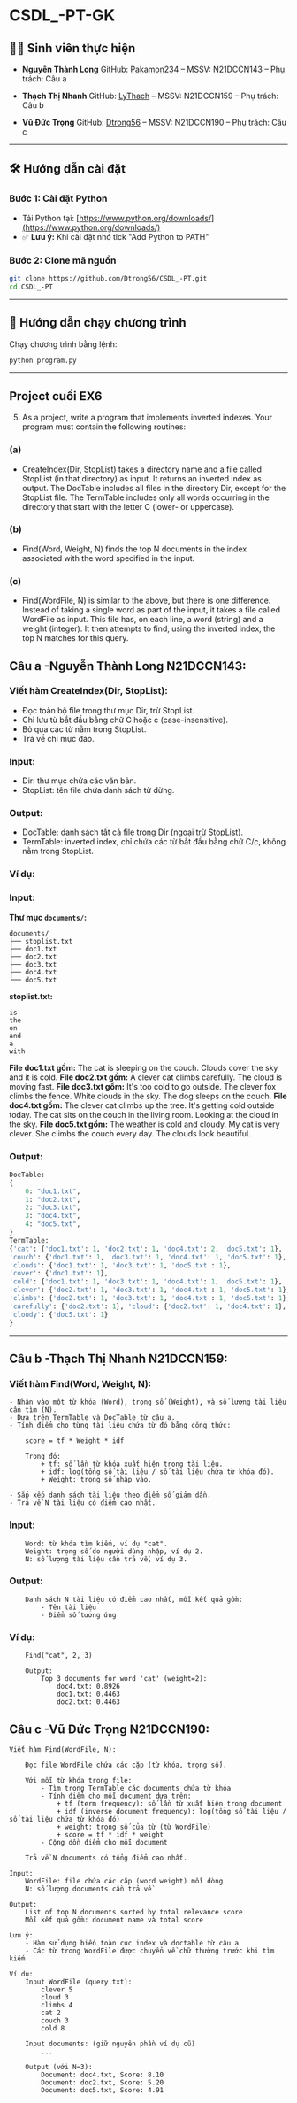 # CSDL_-PT-GK
## 👨‍🎓 Sinh viên thực hiện

* **Nguyễn Thành Long**
  GitHub: [Pakamon234](https://github.com/Pakamon234) – MSSV: N21DCCN143 – Phụ trách: Câu a

* **Thạch Thị Nhanh**
  GitHub: [LyThach](https://github.com/LyThach) – MSSV: N21DCCN159 – Phụ trách: Câu b

* **Vũ Đức Trọng**
  GitHub: [Dtrong56](https://github.com/Dtrong56) – MSSV: N21DCCN190 – Phụ trách: Câu c

---

## 🛠️ Hướng dẫn cài đặt

### Bước 1: Cài đặt Python

* Tải Python tại: [https://www.python.org/downloads/](https://www.python.org/downloads/)
* ✅ **Lưu ý:** Khi cài đặt nhớ tick "Add Python to PATH"

### Bước 2: Clone mã nguồn

```bash
git clone https://github.com/Dtrong56/CSDL_-PT.git
cd CSDL_-PT
```

---

## 🚀 Hướng dẫn chạy chương trình

Chạy chương trình bằng lệnh:

```bash
python program.py
```

---

## Project cuối EX6

5. As a project, write a program that implements inverted indexes. Your program must contain the following routines:
### (a) 
* CreateIndex(Dir, StopList) takes a directory name and a file called StopList (in that directory) as input. It returns an inverted index as output. The DocTable includes all files in the directory Dir, except for the StopList file. The TermTable includes only all words occurring in the directory that start with the letter C (lower- or uppercase).

### (b) 
* Find(Word, Weight, N) finds the top N documents in the index associated with the word specified in the input.

### (c) 
* Find(WordFile, N) is similar to the above, but there is one difference. Instead of taking a single word as part of the input, it takes a file called WordFile as input. This file has, on each line, a word (string) and a weight (integer). It then attempts to find, using the inverted index, the top N matches for this query.

## Câu a -Nguyễn Thành Long N21DCCN143:
### Viết hàm CreateIndex(Dir, StopList):
* Đọc toàn bộ file trong thư mục Dir, trừ StopList.
* Chỉ lưu từ bắt đầu bằng chữ C hoặc c (case-insensitive).
* Bỏ qua các từ nằm trong StopList.
* Trả về chỉ mục đảo.
### Input:
* Dir: thư mục chứa các văn bản.
* StopList: tên file chứa danh sách từ dừng.
### Output:
* DocTable: danh sách tất cả file trong Dir (ngoại trừ StopList).
* TermTable: inverted index, chỉ chứa các từ bắt đầu bằng chữ C/c, không nằm trong StopList.
### Ví dụ:
### Input:
**Thư mục `documents/`:**
```
documents/
├── stoplist.txt
├── doc1.txt
├── doc2.txt
├── doc3.txt
├── doc4.txt
└── doc5.txt
```
**stoplist.txt:**

```
is
the
on
and
a
with
```
**File doc1.txt gồm:**
The cat is sleeping on the couch.
Clouds cover the sky and it is cold.
**File doc2.txt gồm:**
A clever cat climbs carefully.
The cloud is moving fast.
**File doc3.txt gồm:**
It's too cold to go outside.
The clever fox climbs the fence.
White clouds in the sky.
The dog sleeps on the couch.
**File doc4.txt gồm:**
The clever cat climbs up the tree.
It's getting cold outside today.
The cat sits on the couch in the living room.
Looking at the cloud in the sky.
**File doc5.txt gồm:**
The weather is cold and cloudy.
My cat is very clever.
She climbs the couch every day.
The clouds look beautiful.
### Output:
```python
DocTable:
{
    0: "doc1.txt",
    1: "doc2.txt",
    2: "doc3.txt",
    3: "doc4.txt",
    4: "doc5.txt",
}
TermTable:
{'cat': {'doc1.txt': 1, 'doc2.txt': 1, 'doc4.txt': 2, 'doc5.txt': 1}, 
'couch': {'doc1.txt': 1, 'doc3.txt': 1, 'doc4.txt': 1, 'doc5.txt': 1}, 
'clouds': {'doc1.txt': 1, 'doc3.txt': 1, 'doc5.txt': 1}, 
'cover': {'doc1.txt': 1}, 
'cold': {'doc1.txt': 1, 'doc3.txt': 1, 'doc4.txt': 1, 'doc5.txt': 1}, 
'clever': {'doc2.txt': 1, 'doc3.txt': 1, 'doc4.txt': 1, 'doc5.txt': 1}, 
'climbs': {'doc2.txt': 1, 'doc3.txt': 1, 'doc4.txt': 1, 'doc5.txt': 1}, 
'carefully': {'doc2.txt': 1}, 'cloud': {'doc2.txt': 1, 'doc4.txt': 1}, 
'cloudy': {'doc5.txt': 1}
}
```

---

## Câu b -Thạch Thị Nhanh N21DCCN159:
### Viết hàm Find(Word, Weight, N):

    - Nhận vào một từ khóa (Word), trọng số (Weight), và số lượng tài liệu cần tìm (N).
    - Dựa trên TermTable và DocTable từ câu a.
    - Tính điểm cho từng tài liệu chứa từ đó bằng công thức:

        score = tf * Weight * idf

        Trong đó:
            + tf: số lần từ khóa xuất hiện trong tài liệu.
            + idf: log(tổng số tài liệu / số tài liệu chứa từ khóa đó).
            + Weight: trọng số nhập vào.

    - Sắp xếp danh sách tài liệu theo điểm số giảm dần.
    - Trả về N tài liệu có điểm cao nhất.

### Input:
        Word: từ khóa tìm kiếm, ví dụ "cat".
        Weight: trọng số do người dùng nhập, ví dụ 2.
        N: số lượng tài liệu cần trả về, ví dụ 3.

### Output:
        Danh sách N tài liệu có điểm cao nhất, mỗi kết quả gồm:
            - Tên tài liệu
            - Điểm số tương ứng

### Ví dụ:
        Find("cat", 2, 3)

        Output:
            Top 3 documents for word 'cat' (weight=2):
                doc4.txt: 0.8926
                doc1.txt: 0.4463
                doc2.txt: 0.4463


## Câu c -Vũ Đức Trọng N21DCCN190:
    Viết hàm Find(WordFile, N):

        Đọc file WordFile chứa các cặp (từ khóa, trọng số).

        Với mỗi từ khóa trong file:
            - Tìm trong TermTable các documents chứa từ khóa
            - Tính điểm cho mỗi document dựa trên:
                + tf (term frequency): số lần từ xuất hiện trong document
                + idf (inverse document frequency): log(tổng số tài liệu / số tài liệu chứa từ khóa đó)
                + weight: trọng số của từ (từ WordFile)
                + score = tf * idf * weight
            - Cộng dồn điểm cho mỗi document

        Trả về N documents có tổng điểm cao nhất.

    Input:
        WordFile: file chứa các cặp (word weight) mỗi dòng
        N: số lượng documents cần trả về
        
    Output:
        List of top N documents sorted by total relevance score
        Mỗi kết quả gồm: document name và total score

    Lưu ý: 
        - Hàm sử dụng biến toàn cục index và doctable từ câu a
        - Các từ trong WordFile được chuyển về chữ thường trước khi tìm kiếm

    Ví dụ:
        Input WordFile (query.txt):
            clever 5
            cloud 3
            climbs 4
            cat 2
            couch 3
            cold 8

        Input documents: (giữ nguyên phần ví dụ cũ)
            ...

        Output (với N=3): 
            Document: doc4.txt, Score: 8.10
            Document: doc2.txt, Score: 5.20
            Document: doc5.txt, Score: 4.91